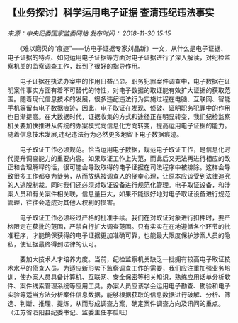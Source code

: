 ## 【业务探讨】科学运用电子证据 查清违纪违法事实

### 

_来源：中央纪委国家监委网站_ _发布时间： 2018-11-30 15:15_

　　《难以磨灭的“痕迹”——访电子证据专家刘品新》一文，从什么是电子证据、电子证据的特点、如何运用电子证据等方面对电子证据进行了深入解读，对纪检监察机关的监察调查工作，起到了很好的指导作用。

　　电子证据在执法办案中的作用日益凸显。职务犯罪案件调查中，电子数据在证明案件事实方面有着不可替代的特性，对电子数据的取证能有效扩大证据的获取范围。随着现代信息技术的发展，很多违纪违法行为实施过程在电脑、互联网、智能手机等留有电子数据痕迹，因此，电子取证在发现、侦破、证明职务犯罪中的作用也日渐提高。在大数据时代，证据收集的方式和途径正在明显转变，我们纪检监察机关要加快推进从传统的办案模式向信息化方向转变，提高运用电子证据的能力。随着信息技术发展,违纪违法行为必然更多地留下电子数据痕迹。

　　电子取证工作必须规范。恰当运用电子数据，规范电子取证工作，是信息化时代提升调查能力的重要内容。如果取证工作上失范，而此后又无法再进行相应的改正和合理解释的话，很可能会导致取得的电子证据在司法程序中被排除。这样会导致很多工作都变为徒劳，从而放纵被调查人的侥幸心理，让原本应该受到法律追究的人逃脱制裁。同时我们还必须对取证设备进行规范化管理。电子取证设备，和涉案人员和有关案件相关联，信息量巨大，如果不能很好地对电子取证设备进行规范管理，往往会造成对其他人权利的损害。

　　电子取证工作必须经过严格的批准手续。我们在对取证对象进行扣押时，要严格限定在获批的范围，严禁自行扩大调查范围。只有实实在在地遵循各个环节的批准程序，才能确保获得的电子证据更加准确可靠，也能最大限度保护涉案人员的隐私，使证据最终得到法律的认可。

　　要加大技术人才培养力度。当前，纪检监察机关缺乏一批拥有较高电子取证技术水平的侦查人员。为适应新形势下监察调查工作的需要，我们应注重加强业务培训，使办案人员具备计算机、互联网、安全保密等相关知识，熟练应用话单分析软件、案件线索管理系统等应用工具。办案人员应该学会运用电子勘查、勘验和电子实验等适当方法分析案件信息数据，能够根据获取的信息数据进行破解、分析、筛选、判断、推理、提炼，从而形成调查方案，确定案件调查方向及讯问的重点。（江苏省泗阳县纪委书记、监委主任李启旺）